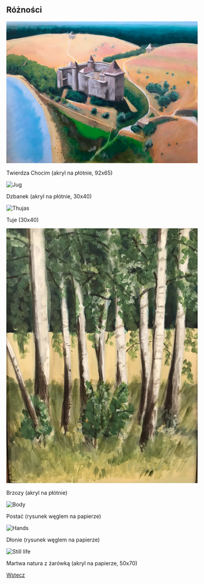 ## Różności

<img src="zamek.JPEG" alt="Castle Chocim">

Twierdza Chocim (akryl na płótnie, 92x65)

<img src="dzban.JPEG" alt="Jug">

Dzbanek (akryl na płótnie, 30x40)

<img src="tuje.JPEG" alt="Thujas">

Tuje (30x40)

<img src="brzozy.JPEG" alt="Birches">

Brzozy (akryl na płótnie)

<img src="postac.jpg" alt="Body">

Postać (rysunek węglem na papierze)

<img src="rece.JPG" alt="Hands">

Dłonie (rysunek węglem na papierze)

<img src="martwa_natura_ż.JPEG" alt="Still life">

Martwa natura z żarówką (akryl na papierze, 50x70)


<a href="https://pawelciosmak.github.io/portfolio">Wstecz</a>


